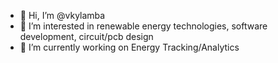 - 👋 Hi, I’m @vkylamba
- 👀 I’m interested in renewable energy technologies, software development, circuit/pcb design
- 🌱 I’m currently working on Energy Tracking/Analytics 

<!---
vkylamba/vkylamba is a ✨ special ✨ repository because its `README.md` (this file) appears on your GitHub profile.
You can click the Preview link to take a look at your changes.
--->
